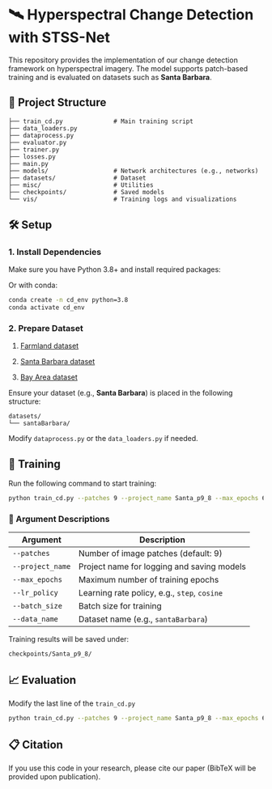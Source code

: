 # 🛰️ Hyperspectral Change Detection with STSS-Net

This repository provides the implementation of our change detection framework on hyperspectral imagery. The model supports patch-based training and is evaluated on datasets such as **Santa Barbara**.

## 📁 Project Structure

```
├── train_cd.py              # Main training script
├── data_loaders.py          
├── dataprocess.py              
├── evaluator.py   
├── trainer.py         
├── losses.py       
├── main.py                
├── models/                  # Network architectures (e.g., networks)
├── datasets/                # Dataset
├── misc/                    # Utilities    
├── checkpoints/             # Saved models
└── vis/                     # Training logs and visualizations
```

## 🛠️ Setup

### 1. Install Dependencies

Make sure you have Python 3.8+ and install required packages:

Or with conda:

```bash
conda create -n cd_env python=3.8
conda activate cd_env
```

### 2. Prepare Dataset

1. [Farmland dataset](https://rslab.ut.ac.ir/data)

2. [Santa Barbara dataset](https://citius.usc.es/investigacion/datasets/hyperspectral-change-detection-dataset)

3. [Bay Area dataset](https://citius.usc.es/investigacion/datasets/hyperspectral-change-detection-dataset)


Ensure your dataset (e.g., **Santa Barbara**) is placed in the following structure:

```
datasets/
└── santaBarbara/
```

Modify `dataprocess.py` or the `data_loaders.py` if needed.

## 🚀 Training

Run the following command to start training:

```bash
python train_cd.py --patches 9 --project_name Santa_p9_8 --max_epochs 60 --lr_policy step --batch_size 8 --data_name santaBarbara
```

### 🔧 Argument Descriptions

| Argument         | Description                                                  |
|------------------|--------------------------------------------------------------|
| `--patches`      | Number of image patches (default: 9)                         |
| `--project_name` | Project name for logging and saving models                   |
| `--max_epochs`   | Maximum number of training epochs                            |
| `--lr_policy`    | Learning rate policy, e.g., `step`, `cosine`                 |
| `--batch_size`   | Batch size for training                                      |
| `--data_name`    | Dataset name (e.g., `santaBarbara`)                          |

Training results will be saved under:
```
checkpoints/Santa_p9_8/
```

## 📈 Evaluation
Modify the last line of the `train_cd.py`
```bash
python train_cd.py --patches 9 --project_name Santa_p9_8 --max_epochs 60 --lr_policy step --batch_size 8 --data_name santaBarbara
```

## 📋 Citation

If you use this code in your research, please cite our paper (BibTeX will be provided upon publication).